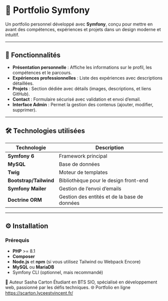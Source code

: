 # 🎨 Portfolio Symfony

Un portfolio personnel développé avec **Symfony**, conçu pour mettre en avant des compétences, expériences et projets dans un design moderne et intuitif.

---

## 🚀 Fonctionnalités

- **Présentation personnelle** : Affiche les informations sur le profil, les compétences et le parcours.
- **Expériences professionnelles** : Liste des expériences avec descriptions détaillées.
- **Projets** : Section dédiée avec détails (images, descriptions, et liens GitHub).
- **Contact** : Formulaire sécurisé avec validation et envoi d’email.
- **Interface Admin** : Permet la gestion des contenus (ajouter, modifier, supprimer).

---

## 🛠️ Technologies utilisées

| Technologie | Description |
| --- | --- |
| **Symfony 6** | Framework principal |
| **MySQL** | Base de données |
| **Twig** | Moteur de templates |
| **Bootstrap/Tailwind** | Bibliothèque pour le design front-end |
| **Symfony Mailer** | Gestion de l’envoi d’emails |
| **Doctrine ORM** | Gestion des entités et de la base de données |

---

## ⚙️ Installation

### Prérequis

- **PHP** >= 8.1
- **Composer**
- **Node.js** et **npm** (si vous utilisez Tailwind ou Webpack Encore)
- **MySQL** ou **MariaDB**
- Symfony CLI (optionnel, mais recommandé)

🙋 Auteur
Sasha Carton
Étudiant en BTS SIO, spécialisé en développement web, passionné par les défis techniques.
🌐 Portfolio en ligne
https://scarton.lyceestvincent.fr/
